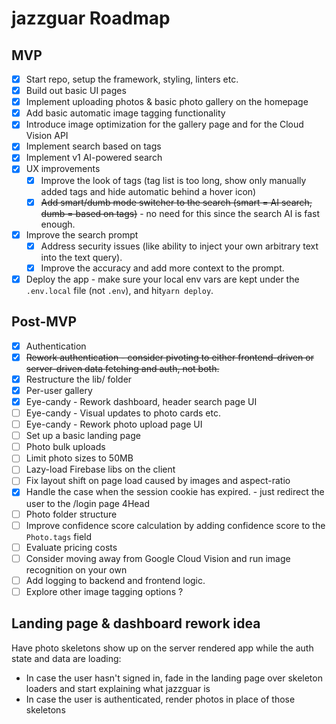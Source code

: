 # jazzguar Roadmap

## MVP

- [x] Start repo, setup the framework, styling, linters etc.
- [x] Build out basic UI pages
- [x] Implement uploading photos & basic photo gallery on the homepage
- [x] Add basic automatic image tagging functionality
- [x] Introduce image optimization for the gallery page and for the Cloud Vision API
- [x] Implement search based on tags
- [x] Implement v1 AI-powered search
- [x] UX improvements
  - [x] Improve the look of tags (tag list is too long, show only manually added tags and hide automatic behind a hover icon)
  - [x] ~~Add smart/dumb mode switcher to the search (smart = AI search, dumb = based on tags)~~ - no need for this since the search AI is fast enough.
- [x] Improve the search prompt
  - [x] Address security issues (like ability to inject your own arbitrary text into the text query).
  - [x] Improve the accuracy and add more context to the prompt.
- [x] Deploy the app - make sure your local env vars are kept under the `.env.local` file (not `.env`), and hit`yarn deploy`.

## Post-MVP

- [x] Authentication
- [x] ~~Rework authentication - consider pivoting to either frontend-driven or server-driven data fetching and auth, not both.~~
- [x] Restructure the lib/ folder
- [x] Per-user gallery
- [x] Eye-candy - Rework dashboard, header search page UI
- [ ] Eye-candy - Visual updates to photo cards etc.
- [ ] Eye-candy - Rework photo upload page UI
- [ ] Set up a basic landing page
- [ ] Photo bulk uploads
- [ ] Limit photo sizes to 50MB
- [ ] Lazy-load Firebase libs on the client
- [ ] Fix layout shift on page load caused by images and aspect-ratio
- [x] Handle the case when the session cookie has expired. - just redirect the user to the /login page 4Head
- [ ] Photo folder structure
- [ ] Improve confidence score calculation by adding confidence score to the `Photo.tags` field
- [ ] Evaluate pricing costs
- [ ] Consider moving away from Google Cloud Vision and run image recognition on your own
- [ ] Add logging to backend and frontend logic.
- [ ] Explore other image tagging options ?

## Landing page & dashboard rework idea

Have photo skeletons show up on the server rendered app while the auth state and data are loading:

- In case the user hasn't signed in, fade in the landing page over skeleton loaders and start explaining what jazzguar is
- In case the user is authenticated, render photos in place of those skeletons
